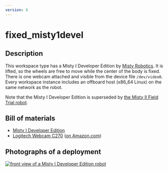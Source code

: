 ```yaml
---
version: 6
---
```


# fixed_misty1devel

## Description

This workspace type has a Misty I Developer Edition by [Misty Robotics](
https://www.mistyrobotics.com/). It is lifted, so the wheels are free to move
while the center of the body is fixed.  There is one webcam attached and
visible from the device file `/dev/video0`.  Every workspace
instance includes an offboard host (x86_64 Linux) on the same network as the
robot.

Note that the Misty I Developer Edition is superseded by [the Misty II Field
Trial robot](fixed_misty2fieldtrial).


## Bill of materials

* [Misty I Developer Edition](https://web.archive.org/web/20190310204317/https://docs.mistyrobotics.com/docs/robots/misty-i/)
* [Logitech Webcam C270](https://support.logitech.com/en_us/product/hd-webcam-c270) ([on Amazon.com](https://www.amazon.com/Logitech-Widescreen-designed-Calling-Recording/dp/B004FHO5Y6/))


## Photographs of a deployment

[![front view of a Misty I Developer Edition robot](figures/480px-fixed_misty1devel_frontview.jpg)](figures/fixed_misty1devel_frontview.jpg)

